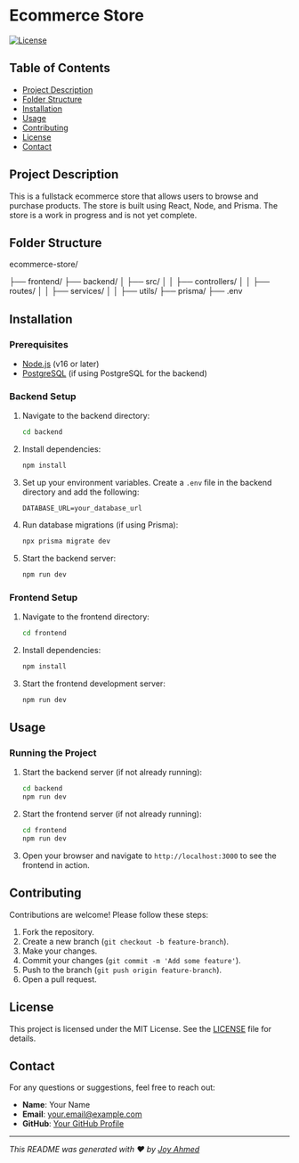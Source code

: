 # Ecommerce Store

[![License](https://img.shields.io/badge/license-MIT-blue.svg)](LICENSE)

## Table of Contents

- [Project Description](#project-description)
- [Folder Structure](#folder-structure)
- [Installation](#installation)
- [Usage](#usage)
- [Contributing](#contributing)
- [License](#license)
- [Contact](#contact)

## Project Description

This is a fullstack ecommerce store that allows users to browse and purchase products. The store is built using React, Node, and Prisma. The store is a work in progress and is not yet complete.

## Folder Structure

ecommerce-store/

├── frontend/
├── backend/
│ ├── src/
│ │ ├── controllers/
│ │ ├── routes/
│ │ ├── services/
│ │ ├── utils/
├── prisma/
├── .env

## Installation

### Prerequisites

- [Node.js](https://nodejs.org/) (v16 or later)
- [PostgreSQL](https://www.postgresql.org/) (if using PostgreSQL for the backend)

### Backend Setup

1. Navigate to the backend directory:

   ```bash
   cd backend
   ```

2. Install dependencies:

   ```bash
   npm install
   ```

3. Set up your environment variables. Create a `.env` file in the backend directory and add the following:

   ```plaintext
   DATABASE_URL=your_database_url
   ```

4. Run database migrations (if using Prisma):

   ```bash
   npx prisma migrate dev
   ```

5. Start the backend server:

   ```bash
   npm run dev
   ```

### Frontend Setup

1. Navigate to the frontend directory:

   ```bash
   cd frontend
   ```

2. Install dependencies:

   ```bash
   npm install
   ```

3. Start the frontend development server:

   ```bash
   npm run dev
   ```

## Usage

### Running the Project

1. Start the backend server (if not already running):

   ```bash
   cd backend
   npm run dev
   ```

2. Start the frontend server (if not already running):

   ```bash
   cd frontend
   npm run dev
   ```

3. Open your browser and navigate to `http://localhost:3000` to see the frontend in action.

## Contributing

Contributions are welcome! Please follow these steps:

1. Fork the repository.
2. Create a new branch (`git checkout -b feature-branch`).
3. Make your changes.
4. Commit your changes (`git commit -m 'Add some feature'`).
5. Push to the branch (`git push origin feature-branch`).
6. Open a pull request.

## License

This project is licensed under the MIT License. See the [LICENSE](LICENSE) file for details.

## Contact

For any questions or suggestions, feel free to reach out:

- **Name**: Your Name
- **Email**: your.email@example.com
- **GitHub**: [Your GitHub Profile](https://github.com/joy-ahmed)

---

_This README was generated with ❤️ by [Joy Ahmed](https://github.com/joy-ahmed)_
